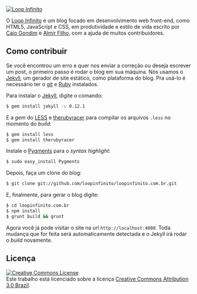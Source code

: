 <a href="http://loopinfinito.com.br">
	<img src="https://raw.github.com/loopinfinito/loopinfinito.com.br/master/_source/images/readme-cabecalho.jpg" alt="Loop Infinito" />
</a>

O [Loop Infinito](http://loopinfinito.com.br) é um blog focado em
desenvolvimento web front-end, como HTML5, JavaScript e CSS, em produtividade e
estilo de vida escrito por [Caio Gondim](http://twitter.com/caio_gondim) e
[Almir Filho](http://twitter.com/almirfilho), com a ajuda de muitos contribuidores.

## Como contribuir

Se você encontrou um erro e quer nos enviar a correção ou deseja escrever um
post, o primeiro passo é rodar o blog em sua máquina. Nós usamos o
[Jekyll](https://github.com/mojombo/jekyll), um gerador de site estático, como
plataforma do blog. Pra usá-lo é necessário ter o [git](http://git-scm.com/downloads) e
[Ruby](http://www.ruby-lang.org/pt/downloads/) instalados.

Para instalar o [Jekyll](https://github.com/mojombo/jekyll), digite o comando:
```bash
$ gem install jekyll -v 0.12.1
```

E a _gem_ do [LESS](http://lesscss.loopinfinito.com.br/) e
[therubyracer](https://rubygems.org/gems/therubyracer) para
compilar os arquivos `.less` no momento do _build_:
```bash
$ gem install less
$ gem install therubyracer
```

Instale o [Pygments](http://pygments.org/) para o _syntax highlight_:
```bash
$ sudo easy_install Pygments
```

Depois, faça um clone do blog:
```bash
$ git clone git://github.com/loopinfinito/loopinfinito.com.br.git
```

E, finalmente, para gerar o blog digite:
```bash
$ cd loopinfinito.com.br
$ npm install
$ grunt build && grunt
```

Agora você já pode visitar o site na url `http://localhost:4000`.
Toda mudança que for feita será automaticamente detectada e o Jekyll irá rodar
o _build_ novamente.

## Licença

<a rel="license" href="http://creativecommons.org/licenses/by/3.0/br/deed.en_US">
	<img alt="Creative Commons License" style="border-width:0" src="http://i.creativecommons.org/l/by/3.0/br/88x31.png" />
</a>
<br />
Este trabalho está licenciado sobre a licença <a rel="license" href="http://creativecommons.org/licenses/by/3.0/br/deed.en_US">Creative Commons Attribution 3.0 Brazil</a>.

